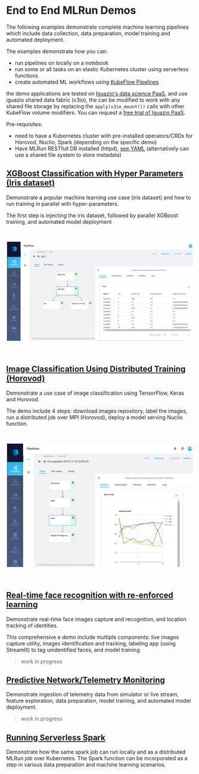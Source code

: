 # End to End MLRun Demos

The following examples demonstrate complete machine learning pipelines which include data collection, data preparation, 
model training and automated deployment. 

The examples demonstrate how you can:
 * run pipelines on locally on a notebook
 * run some or all tasks on an elastic Kubernetes cluster using serverless functions
 * create automated ML workflows using [KubeFlow Pipelines](https://www.kubeflow.org/docs/pipelines/overview/pipelines-overview/) 

the demo applications are tested on [Iguazio's data science PaaS](https://www.iguazio.com/), 
and use iguazio shared data fabric (v3io), the can be modified to work with any shared file storage by replacing the 
`apply(v3io_mount())` calls with other KubeFlow volume modifiers. You can request a [free trial of Iguazio PaaS](https://www.iguazio.com/lp/14-day-free-trial-in-the-cloud/).

Pre-requisites:
* need to have a Kubernetes cluster with pre-installed operators/CRDs for Horovod, Nuclio, Spark (depending on the specific demo)
* Have MLRun RESTfull DB installed (httpd), [see YAML](https://github.com/mlrun/mlrun/blob/master/hack/mlrundb.yaml) (alternatively can use a shared file system to store metadata)

## [XGBoost Classification with Hyper Parameters (Iris dataset)](xgboost/train_xgboost_serverless.ipynb)

Demonstrate a popular machine learning use case (iris dataset) and how to run training in parallel with hyper-parameters.

The first step is injecting the iris dataset, followed by parallel XGBoost training, and automated model deployment

<br><p align="center"><img src="./xgboost/iris-pipe.png" width="500"/></p><br>

## [Image Classification Using Distributed Training (Horovod)](image_classification/README.md)

Demonstrate a use case of image classification using TensorFlow, Keras and Horovod.

The demo include 4 steps: download images repository, label the images, 
run a distributed job over MPI (Horovod), deploy a model serving Nuclio function.

<br><p align="center"><img src="./image_classification/hvd-pipe.png" width="500"/></p><br>

## [Real-time face recognition with re-enforced learning](faces/readme.md)

Demonstrate real-time face images capture and recognition, and location tracking of identities.

This comprehensive e demo include multiple components: live images capture utility, images identification and tracking, 
labeling app (using Streamlit) to tag unidentified faces, and model training

> work in progress 

## [Predictive Network/Telemetry Monitoring]()

Demonstrate ingestion of telemetry data from simulator or live stream, feature exploration, 
data preparation, model training, and automated model deployment.

> work in progress 

## [Running Serverless Spark](spark/mlrun_sparkk8s.ipynb)

Demonstrate how the same spark job can run locally and as a distributed MLRun job over Kubernetes.
The Spark function can be incorporated as a step in various data preparation and machine learning scenarios.
 